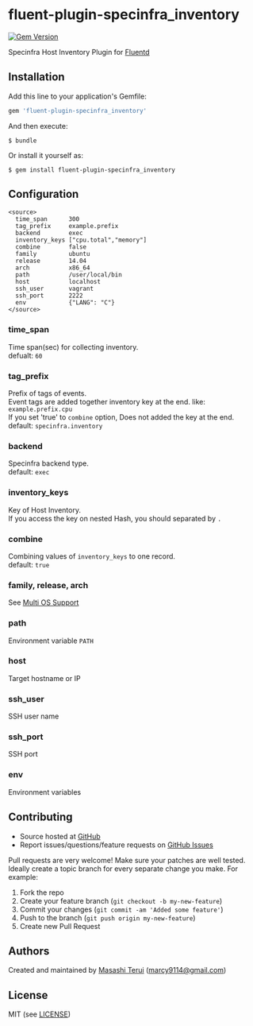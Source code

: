# fluent-plugin-specinfra_inventory
[![Gem Version](https://badge.fury.io/rb/fluent-plugin-specinfra_inventory.svg)](http://badge.fury.io/rb/fluent-plugin-specinfra_inventory)

Specinfra Host Inventory Plugin for [Fluentd](http://github.com/fluent/fluentd)

## Installation

Add this line to your application's Gemfile:

```ruby
gem 'fluent-plugin-specinfra_inventory'
```

And then execute:

    $ bundle

Or install it yourself as:

    $ gem install fluent-plugin-specinfra_inventory

## Configuration

```
<source>
  time_span      300
  tag_prefix     example.prefix
  backend        exec
  inventory_keys ["cpu.total","memory"]
  combine        false
  family         ubuntu
  release        14.04
  arch           x86_64
  path           /user/local/bin
  host           localhost
  ssh_user       vagrant
  ssh_port       2222
  env            {"LANG": "C"}
</source>
```

### time_span
Time span(sec) for collecting inventory.  
defualt: `60`

### tag_prefix
Prefix of tags of events.  
Event tags are added together inventory key at the end. like: `example.prefix.cpu`  
If you set 'true' to `combine` option, Does not added the key at the end.
default: `specinfra.inventory`

### backend
Specinfra backend type.  
default: `exec`

### inventory_keys
Key of Host Inventory.  
If you access the key on nested Hash, you should separated by `.`

### combine
Combining values of `inventory_keys` to one record.  
default: `true`

### family, release, arch
See [Multi OS Support](http://serverspec.org/tutorial.html)

### path
Environment variable `PATH`

### host
Target hostname or IP

### ssh_user
SSH user name

### ssh_port
SSH port

### env
Environment variables

## Contributing

* Source hosted at [GitHub][repo]
* Report issues/questions/feature requests on [GitHub Issues][issues]

Pull requests are very welcome! Make sure your patches are well tested.
Ideally create a topic branch for every separate change you make. For
example:

1. Fork the repo
2. Create your feature branch (`git checkout -b my-new-feature`)
3. Commit your changes (`git commit -am 'Added some feature'`)
4. Push to the branch (`git push origin my-new-feature`)
5. Create new Pull Request

## Authors

Created and maintained by [Masashi Terui][author] (<marcy9114@gmail.com>)

## License

MIT (see [LICENSE][license])

[author]:           https://github.com/marcy-terui
[issues]:           https://github.com/marcy-terui/fluent-plugin-specinfra_inventory/issues
[license]:          https://github.com/marcy-terui/fluent-plugin-specinfra_inventory/blob/master/LICENSE.txt
[repo]:             https://github.com/marcy-terui/fluent-plugin-specinfra_inventory
